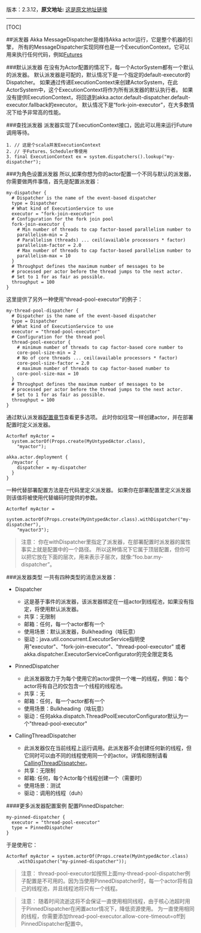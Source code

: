 版本：2.3.12，**原文地址:** [这是原文地址链接][0]   

----------
[TOC]

##派发器
Akka MessageDispatcher是维持Akka actor运行，它是整个机器的引擎，
所有的MessageDispatcher实现同样也是一个ExecutionContext，它可以用来执行任何代码，例如[Futures][1]

###默认派发器
在没有为Actor配置的情况下，每一个ActorSystem都有一个默认的派发器。
默认派发器是可配的，默认情况下是一个指定的default-executor的Dispatcher。
如果通过传递ExecutionContext来创建ActorSystem，在此ActorSystem中，这个ExecutionContext将作为所有派发器的默认执行者。
如果没有提供ExecutionContext，将回退到akka.actor.default-dispatcher.default-executor.fallback的executor。
默认情况下是“fork-join-executor”，在大多数情况下给予非常高的性能。

###查找派发器
派发器实现了ExecutionContext接口，因此可以用来运行Future调用等待。
```
1. // 这是个scala并发ExecutionContext
2. // 于Futures、Scheduler等使用
3. final ExecutionContext ex = system.dispatchers().lookup("my-dispatcher");
```

###为角色设置派发器
所以,如果你想为你的actor配置一个不同与默认的派发器，你需要做两件事情，首先是配置派发器：
```
my-dispatcher {
  # Dispatcher is the name of the event-based dispatcher
  type = Dispatcher
  # What kind of ExecutionService to use
  executor = "fork-join-executor"
  # Configuration for the fork join pool
  fork-join-executor {
    # Min number of threads to cap factor-based parallelism number to
    parallelism-min = 2
    # Parallelism (threads) ... ceil(available processors * factor)
    parallelism-factor = 2.0
    # Max number of threads to cap factor-based parallelism number to
    parallelism-max = 10
  }
  # Throughput defines the maximum number of messages to be
  # processed per actor before the thread jumps to the next actor.
  # Set to 1 for as fair as possible.
  throughput = 100
}
```

这里提供了另外一种使用"thread-pool-executor"的例子：
```
my-thread-pool-dispatcher {
  # Dispatcher is the name of the event-based dispatcher
  type = Dispatcher
  # What kind of ExecutionService to use
  executor = "thread-pool-executor"
  # Configuration for the thread pool
  thread-pool-executor {
    # minimum number of threads to cap factor-based core number to
    core-pool-size-min = 2
    # No of core threads ... ceil(available processors * factor)
    core-pool-size-factor = 2.0
    # maximum number of threads to cap factor-based number to
    core-pool-size-max = 10
  }
  # Throughput defines the maximum number of messages to be
  # processed per actor before the thread jumps to the next actor.
  # Set to 1 for as fair as possible.
  throughput = 100
}
```

通过默认派发器[配置章节][2]查看更多选项。
此时你如往常一样创建actor，并在部署配置时定义派发器。
```
ActorRef myActor =
  system.actorOf(Props.create(MyUntypedActor.class),
    "myactor");
```
```
akka.actor.deployment {
  /myactor {
    dispatcher = my-dispatcher
  }
}
```
一种代替部署配置方法是在代码里定义派发器。
如果你在部署配置里定义派发器则该值将被使用代替编码时提供的参数。
```
ActorRef myActor =
  system.actorOf(Props.create(MyUntypedActor.class).withDispatcher("my-dispatcher"),
    "myactor3");
```

>注意：
>你在withDispatcher里指定了派发器，在部署配置时派发器的属性事实上就是配置中的一个路径。
所以这种情况下它属于顶层配置，但你可以把它放在下面的层次，用来表示子层次，就像:“foo.bar.my-dispatcher”。

###派发器类型
一共有四种类型的消息派发器：

 - Dispatcher
	 - 这是基于事件的派发器，该派发器绑定在一组actor到线程池，如果没有指定，将使用默认派发器。
	 - 共享：无限制
	 - 邮箱：任何，每一个actor都有一个
	 - 使用场景：默认派发器，Bulkheading（啥玩意）
	 - 驱动：java.util.concurrent.ExecutorService指明使用"executor"、"fork-join-executor"、"thread-pool-executor"
	 或者akka.dispatcher.ExecutorServiceConfigurator的完全限定类名
	 
 - PinnedDispatcher
	 - 此派发器致力于为每个使用它的actor提供一个唯一的线程，例如：每个actor将有自己的仅包含一个线程的线程池。
	 - 共享：无
	 - 邮箱：任何，每一个actor都有一个
	 - 使用场景：Bulkheading（啥玩意）
	 - 驱动：任何akka.dispatch.ThreadPoolExecutorConfigurator默认为一个"thread-pool-executor"
 - CallingThreadDispatcher
 	 - 此派发器仅在当前线程上运行调用。此派发器不会创建任何新的线程，但它同时可以由不同的线程使用同一个的actor。详情和限制请看[CallingThreadDispatcher][3]。
 	 - 共享：无限制
 	 - 邮箱: 任何，每个Actor每个线程创建一个（需要时）
 	 - 使用场景：测试
 	 - 驱动：调用的线程（duh）

####更多派发器配置案例
配置PinnedDispatcher:
```
my-pinned-dispatcher {
  executor = "thread-pool-executor"
  type = PinnedDispatcher
}
```
于是使用它：
```
ActorRef myActor = system.actorOf(Props.create(MyUntypedActor.class)
    .withDispatcher("my-pinned-dispatcher"));
```
>注意：
>thread-pool-executor如按照上面my-thread-pool-dispatcher例子配置是不可用的。因为当使用PinnedDispatcher时，每一个actor将有自己的线程池，并且线程池将只有一个线程。

>注意：
>随着时间流逝这将不会保证一直使用相同线程，由于核心池超时用于PinnedDispatcher在闲置actor情况下，降低资源使用。
为一直使用相同的线程，你需要添加thread-pool-executor.allow-core-timeout=off到PinnedDispatcher配置中。


[0]:[http://doc.akka.io/docs/akka/2.3.12/java/dispatchers.html]
[1]:[http://doc.akka.io/docs/akka/2.3.12/java/futures.html#futures-java]
[2]:[http://doc.akka.io/docs/akka/2.3.12/general/configuration.html#configuration]
[3]:[http://doc.akka.io/docs/akka/2.3.12/java/testing.html#java-callingthreaddispatcher]